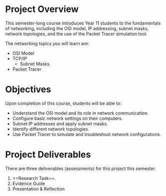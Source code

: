 # Project Overview

This semester-long course introduces Year 11 students to the fundamentals of networking, including the OSI model, IP addressing, subnet masks, network topologies, and the use of the Packet Tracer simulation tool.

The networking topics you will learn are:
- OSI Model
- TCP/IP
	- Subnet Masks
- Packet Tracer

# Objectives

Upon completion of this course, students will be able to:

- Understand the OSI model and its role in network communication.
- Configure basic network settings on their computers.
- Subnet IP addresses and apply subnet masks.
- Identify different network topologies.
- Use Packet Tracer to simulate and troubleshoot network configurations.


# Project Deliverables

There are three deliverables (assessments) for this project this semester.

1. ==Research Task==.
2. Evidence Guide
3. Presentation & Reflection

